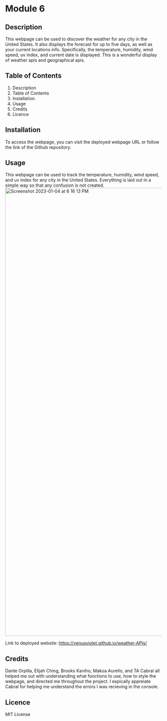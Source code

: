 # Module 6

## Description 
This webpage can be used to discover the weather for any city in the United States. It also displays the forecast for up to five days, as well as your current locations info. Specifically, the temperature, humidity, wind speed, uv index, and current date is displayed. This is a wonderful display of weather apis and geographical apis. 

## Table of Contents
1. Description
2. Table of Contents
3. Installation
4. Usage
5. Credits
6. Licence

## Installation 
To access the webpage, you can visit the deployed webpage URL or follow the link of the Github repository. 

## Usage
This webpage can be used to track the temperature, humidity, wind speed, and uv index for any city in the United States. Everything is laid out in a simple way so that any confusion is not created. 
<img width="1440" alt="Screenshot 2023-01-04 at 6 16 13 PM" src="https://user-images.githubusercontent.com/115984242/210700649-f833f60f-2025-4e61-91c2-d911856c4614.png">

Link to deployed website: https://venusviolet.github.io/weather-APIs/ 

## Credits 
Dante Orpilla, Elijah Ching, Brooks Kaniho, Makoa Aurello, and TA Cabral all helped me out with understanding what functions to use, how to style the webpage, and directed me throughout the project. I espically appreiate Cabral for helping me understand the errors I was recieving in the console.


## Licence 
MIT License